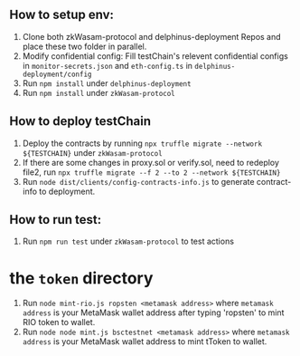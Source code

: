 ## How to setup env:
1. Clone both zkWasam-protocol and delphinus-deployment Repos and place these two folder in parallel.
2. Modify confidential config: Fill testChain's relevent confidential configs in `monitor-secrets.json` and `eth-config.ts` in `delphinus-deployment/config`
3. Run `npm install` under `delphinus-deployment`
4. Run `npm install` under `zkWasam-protocol`

## How to deploy testChain
1. Deploy the contracts by running `npx truffle migrate --network ${TESTCHAIN}` under `zkWasam-protocol`
2. If there are some changes in proxy.sol or verify.sol, need to redeploy file2, run `npx truffle migrate --f 2 --to 2 --network ${TESTCHAIN}`
3. Run `node dist/clients/config-contracts-info.js` to generate contract-info to deployment.

## How to run test:
1. Run `npm run test` under `zkWasam-protocol` to test actions

# the `token` directory
1. Run `node mint-rio.js ropsten <metamask address>` where `metamask address` is your MetaMask wallet address after typing 'ropsten' to mint RIO token to wallet.
2. Run `node node mint.js bsctestnet <metamask address>` where `metamask address` is your MetaMask wallet address to mint tToken to wallet.
